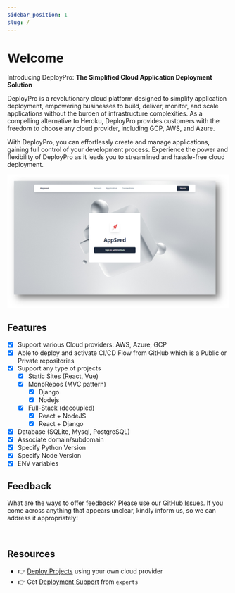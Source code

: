 ```yaml
---
sidebar_position: 1
slug: /
---
```


# Welcome

Introducing DeployPro: **The Simplified Cloud Application Deployment Solution**

DeployPro is a revolutionary cloud platform designed to simplify application deployment, empowering businesses to build, deliver, monitor, and scale applications without the burden of infrastructure complexities. As a compelling alternative to Heroku, DeployPro provides customers with the freedom to choose any cloud provider, including GCP, AWS, and Azure. 

With DeployPro, you can effortlessly create and manage applications, gaining full control of your development process. Experience the power and flexibility of DeployPro as it leads you to streamlined and hassle-free cloud deployment.

![Dashboard Overview](./assets/welcome-copy.png)

## Features

- [x] Support various Cloud providers: AWS, Azure, GCP
- [x] Able to deploy and activate CI/CD Flow from GitHub which is a Public or Private repositories
- [x] Support any type of projects
    - [x] Static Sites (React, Vue)
    - [x] MonoRepos (MVC pattern)
        - [x] Django
        - [x] Nodejs
    - [x] Full-Stack (decoupled)
        - [x] React + NodeJS
        - [x] React + Django
- [x] Database (SQLite, Mysql, PostgreSQL)
- [x] Associate domain/subdomain 
- [x] Specify Python Version
- [x] Specify Node Version
- [x] ENV variables 

## Feedback
What are the ways to offer feedback?  Please use our [GitHub Issues](https://github.com/app-generator/deploypro/issues).  If you come across anything that appears unclear, kindly inform us, so we can address it appropriately!

<br />

## Resources

- 👉 [Deploy Projects](https://deploypro.dev/) using your own cloud provider
- 👉 Get [Deployment Support](https://deploypro.dev/support/) from `experts` 
